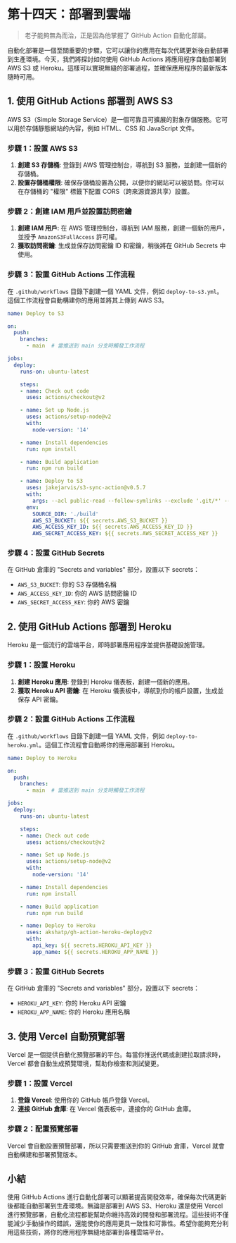 # 第十四天：**部署到雲端**

> 老子能夠無為而治，正是因為他掌握了 GitHub Action 自動化部屬。

自動化部署是一個至關重要的步驟，它可以讓你的應用在每次代碼更新後自動部署到生產環境。今天，我們將探討如何使用 GitHub Actions 將應用程序自動部署到 AWS S3 或 Heroku。這樣可以實現無縫的部署過程，並確保應用程序的最新版本隨時可用。

## **1. 使用 GitHub Actions 部署到 AWS S3**

AWS S3（Simple Storage Service）是一個可靠且可擴展的對象存儲服務。它可以用於存儲靜態網站的內容，例如 HTML、CSS 和 JavaScript 文件。

### **步驟 1：設置 AWS S3**

1. **創建 S3 存儲桶**: 登錄到 AWS 管理控制台，導航到 S3 服務，並創建一個新的存儲桶。
2. **設置存儲桶權限**: 確保存儲桶設置為公開，以便你的網站可以被訪問。你可以在存儲桶的 "權限" 標籤下配置 CORS（跨來源資源共享）設置。

### **步驟 2：創建 IAM 用戶並設置訪問密鑰**

1. **創建 IAM 用戶**: 在 AWS 管理控制台，導航到 IAM 服務，創建一個新的用戶，並授予 `AmazonS3FullAccess` 許可權。
2. **獲取訪問密鑰**: 生成並保存訪問密鑰 ID 和密鑰，稍後將在 GitHub Secrets 中使用。

### **步驟 3：設置 GitHub Actions 工作流程**

在 `.github/workflows` 目錄下創建一個 YAML 文件，例如 `deploy-to-s3.yml`。這個工作流程會自動構建你的應用並將其上傳到 AWS S3。

```yaml
name: Deploy to S3

on:
  push:
    branches:
      - main  # 當推送到 main 分支時觸發工作流程

jobs:
  deploy:
    runs-on: ubuntu-latest

    steps:
    - name: Check out code
      uses: actions/checkout@v2

    - name: Set up Node.js
      uses: actions/setup-node@v2
      with:
        node-version: '14'

    - name: Install dependencies
      run: npm install

    - name: Build application
      run: npm run build

    - name: Deploy to S3
      uses: jakejarvis/s3-sync-action@v0.5.7
      with:
        args: --acl public-read --follow-symlinks --exclude '.git/*' --exclude 'README.md'
      env:
        SOURCE_DIR: './build'
        AWS_S3_BUCKET: ${{ secrets.AWS_S3_BUCKET }}
        AWS_ACCESS_KEY_ID: ${{ secrets.AWS_ACCESS_KEY_ID }}
        AWS_SECRET_ACCESS_KEY: ${{ secrets.AWS_SECRET_ACCESS_KEY }}
```

### **步驟 4：設置 GitHub Secrets**

在 GitHub 倉庫的 "Secrets and variables" 部分，設置以下 secrets：
- `AWS_S3_BUCKET`: 你的 S3 存儲桶名稱
- `AWS_ACCESS_KEY_ID`: 你的 AWS 訪問密鑰 ID
- `AWS_SECRET_ACCESS_KEY`: 你的 AWS 密鑰

## **2. 使用 GitHub Actions 部署到 Heroku**

Heroku 是一個流行的雲端平台，即時部署應用程序並提供基礎設施管理。

### **步驟 1：設置 Heroku**

1. **創建 Heroku 應用**: 登錄到 Heroku 儀表板，創建一個新的應用。
2. **獲取 Heroku API 密鑰**: 在 Heroku 儀表板中，導航到你的帳戶設置，生成並保存 API 密鑰。

### **步驟 2：設置 GitHub Actions 工作流程**

在 `.github/workflows` 目錄下創建一個 YAML 文件，例如 `deploy-to-heroku.yml`。這個工作流程會自動將你的應用部署到 Heroku。

```yaml
name: Deploy to Heroku

on:
  push:
    branches:
      - main  # 當推送到 main 分支時觸發工作流程

jobs:
  deploy:
    runs-on: ubuntu-latest

    steps:
    - name: Check out code
      uses: actions/checkout@v2

    - name: Set up Node.js
      uses: actions/setup-node@v2
      with:
        node-version: '14'

    - name: Install dependencies
      run: npm install

    - name: Build application
      run: npm run build

    - name: Deploy to Heroku
      uses: akshatp/gh-action-heroku-deploy@v2
      with:
        api_key: ${{ secrets.HEROKU_API_KEY }}
        app_name: ${{ secrets.HEROKU_APP_NAME }}
```

### **步驟 3：設置 GitHub Secrets**

在 GitHub 倉庫的 "Secrets and variables" 部分，設置以下 secrets：
- `HEROKU_API_KEY`: 你的 Heroku API 密鑰
- `HEROKU_APP_NAME`: 你的 Heroku 應用名稱

## **3. 使用 Vercel 自動預覽部署**

Vercel 是一個提供自動化預覽部署的平台。每當你推送代碼或創建拉取請求時，Vercel 都會自動生成預覽環境，幫助你檢查和測試變更。

### **步驟 1：設置 Vercel**

1. **登錄 Vercel**: 使用你的 GitHub 帳戶登錄 Vercel。
2. **連接 GitHub 倉庫**: 在 Vercel 儀表板中，連接你的 GitHub 倉庫。

### **步驟 2：配置預覽部署**

Vercel 會自動設置預覽部署，所以只需要推送到你的 GitHub 倉庫，Vercel 就會自動構建和部署預覽版本。

## **小結**

使用 GitHub Actions 進行自動化部署可以顯著提高開發效率，確保每次代碼更新後都能自動部署到生產環境。無論是部署到 AWS S3、Heroku 還是使用 Vercel 進行預覽部署，自動化流程都能幫助你維持高效的開發和部署流程。這些技術不僅能減少手動操作的錯誤，還能使你的應用更具一致性和可靠性。希望你能夠充分利用這些技術，將你的應用程序無縫地部署到各種雲端平台。